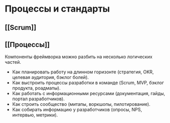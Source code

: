 # Процессы и стандарты
## [[Scrum]]
## [[Процессы]]


Компоненты фреймворка можно разбить на несколько логических частей.

- Как планировать работу на длинном горизонте (стратегия, OKR, целевая аудитория, бэклог болей).
- Как выстроить процессы разработки в команде (Scrum, MVP, бэклог продукта, роадмапы).
- Как работать с информационными ресурсами (документация, гайды, портал разработчиков).
- Как строить сообщество (митапы, воркшопы, пилотирование).
- Как собирать информацию у разработчиков (опросы, NPS, интервью, метрики).


